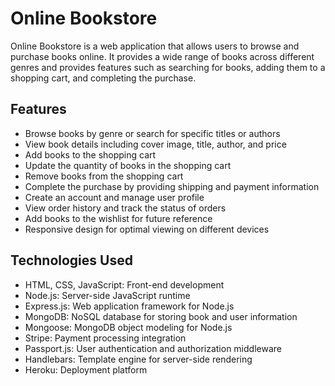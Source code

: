 # Online Bookstore

Online Bookstore is a web application that allows users to browse and purchase books online. It provides a wide range of books across different genres and provides features such as searching for books, adding them to a shopping cart, and completing the purchase.

## Features

- Browse books by genre or search for specific titles or authors
- View book details including cover image, title, author, and price
- Add books to the shopping cart
- Update the quantity of books in the shopping cart
- Remove books from the shopping cart
- Complete the purchase by providing shipping and payment information
- Create an account and manage user profile
- View order history and track the status of orders
- Add books to the wishlist for future reference
- Responsive design for optimal viewing on different devices

## Technologies Used

- HTML, CSS, JavaScript: Front-end development
- Node.js: Server-side JavaScript runtime
- Express.js: Web application framework for Node.js
- MongoDB: NoSQL database for storing book and user information
- Mongoose: MongoDB object modeling for Node.js
- Stripe: Payment processing integration
- Passport.js: User authentication and authorization middleware
- Handlebars: Template engine for server-side rendering
- Heroku: Deployment platform


